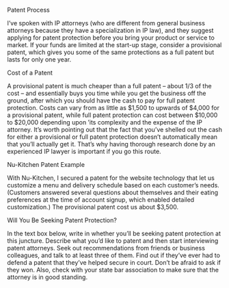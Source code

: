 Patent Process

I’ve spoken with IP attorneys (who are different from general business attorneys because they have a specialization in IP law), and they suggest applying for patent protection before you bring your product or service to market. If your funds are limited at the start-up stage, consider a provisional patent, which gives you some of the same protections as a full patent but lasts for only one year.

Cost of a Patent

A provisional patent is much cheaper than a full patent – about 1/3 of the cost – and essentially buys you time while you get the business off the ground, after which you should have the cash to pay for full patent protection. Costs can vary from as little as $1,500 to upwards of $4,000 for a provisional patent, while full patent protection can cost between $10,000 to $20,000 depending upon ’its complexity and the expense of the IP attorney. It’s worth pointing out that the fact that you’ve shelled out the cash for either a provisional or full patent protection doesn’t automatically mean that you’ll actually get it. That’s why having thorough research done by an experienced IP lawyer is important if you go this route.

Nu-Kitchen Patent Example

With Nu-Kitchen, I secured a patent for the website technology that let us customize a menu and delivery schedule based on each customer’s needs. (Customers answered several questions about themselves and their eating preferences at the time of account signup, which enabled detailed customization.) The provisional patent cost us about $3,500.

Will You Be Seeking Patent Protection?

In the text box below, write in whether you’ll be seeking patent protection at this juncture. Describe what you’d like to patent and then start interviewing patent attorneys. Seek out recommendations from friends or business colleagues, and talk to at least three of them. Find out if they’ve ever had to defend a patent that they’ve helped secure in court. Don’t be afraid to ask if they won. Also, check with your state bar association to make sure that the attorney is in good standing.
